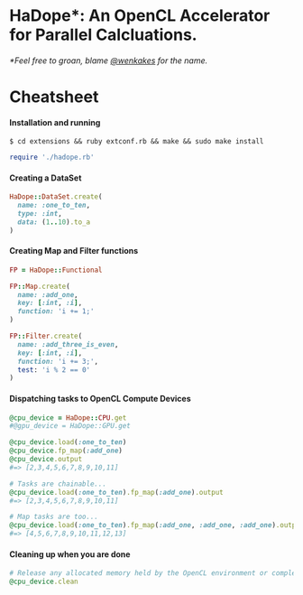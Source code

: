 # HaDope*: An OpenCL Accelerator for Parallel Calcluations.
###### *Feel free to groan, blame [@wenkakes](http://github.com/wenkakes) for the name.
# Cheatsheet

#### Installation and running
`
$ cd extensions && ruby extconf.rb && make && sudo make install
`
```ruby
require './hadope.rb'
```

#### Creating a DataSet
```ruby
HaDope::DataSet.create(
  name: :one_to_ten,
  type: :int,
  data: (1..10).to_a
)
```

#### Creating Map and Filter functions
```ruby
FP = HaDope::Functional

FP::Map.create(
  name: :add_one,
  key: [:int, :i],
  function: 'i += 1;'
)

FP::Filter.create(
  name: :add_three_is_even,
  key: [:int, :i],
  function: 'i += 3;',
  test: 'i % 2 == 0'
)
```

#### Dispatching tasks to OpenCL Compute Devices
```ruby
@cpu_device = HaDope::CPU.get
#@gpu_device = HaDope::GPU.get

@cpu_device.load(:one_to_ten)
@cpu_device.fp_map(:add_one)
@cpu_device.output
#=> [2,3,4,5,6,7,8,9,10,11]

# Tasks are chainable...
@cpu_device.load(:one_to_ten).fp_map(:add_one).output
#=> [2,3,4,5,6,7,8,9,10,11]

# Map tasks are too...
@cpu_device.load(:one_to_ten).fp_map(:add_one, :add_one, :add_one).output
#=> [4,5,6,7,8,9,10,11,12,13]
```

#### Cleaning up when you are done
```ruby
# Release any allocated memory held by the OpenCL environment or completed tasks.
@cpu_device.clean
```
